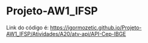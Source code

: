 # Projeto-AW1_IFSP

Link do código é: https://igormozetic.github.io/Projeto-AW1_IFSP/Atividades/A20/atv-api/API-Cep-IBGE
